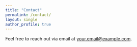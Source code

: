 ```yaml
---
title: "Contact"
permalink: /contact/
layout: single
author_profile: true
---
```


Feel free to reach out via email at [your.email@example.com](mailto:your.email@example.com).
